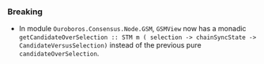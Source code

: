 <!--
A new scriv changelog fragment.

Uncomment the section that is right (remove the HTML comment wrapper).
For top level release notes, leave all the headers commented out.
-->

<!--
### Patch

- A bullet item for the Patch category.

-->
<!--
### Non-Breaking

- A bullet item for the Non-Breaking category.

-->

### Breaking

- In module `Ouroboros.Consensus.Node.GSM`, `GSMView` now has a monadic `getCandidateOverSelection :: STM m ( selection -> chainSyncState -> CandidateVersusSelection)` instead of the previous pure `candidateOverSelection`.
